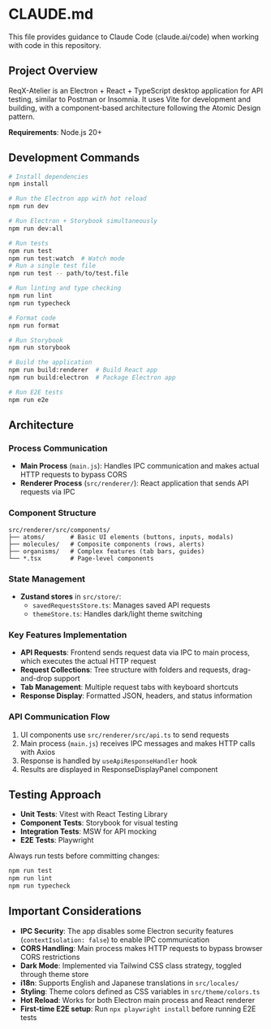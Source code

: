 # CLAUDE.md

This file provides guidance to Claude Code (claude.ai/code) when working with code in this repository.

## Project Overview

ReqX-Atelier is an Electron + React + TypeScript desktop application for API testing, similar to Postman or Insomnia. It uses Vite for development and building, with a component-based architecture following the Atomic Design pattern.

**Requirements**: Node.js 20+

## Development Commands

```bash
# Install dependencies
npm install

# Run the Electron app with hot reload
npm run dev

# Run Electron + Storybook simultaneously
npm run dev:all

# Run tests
npm run test
npm run test:watch  # Watch mode
# Run a single test file
npm run test -- path/to/test.file

# Run linting and type checking
npm run lint
npm run typecheck

# Format code
npm run format

# Run Storybook
npm run storybook

# Build the application
npm run build:renderer  # Build React app
npm run build:electron  # Package Electron app

# Run E2E tests
npm run e2e
```

## Architecture

### Process Communication
- **Main Process** (`main.js`): Handles IPC communication and makes actual HTTP requests to bypass CORS
- **Renderer Process** (`src/renderer/`): React application that sends API requests via IPC

### Component Structure
```
src/renderer/src/components/
├── atoms/       # Basic UI elements (buttons, inputs, modals)
├── molecules/   # Composite components (rows, alerts)
├── organisms/   # Complex features (tab bars, guides)
└── *.tsx        # Page-level components
```

### State Management
- **Zustand stores** in `src/store/`:
  - `savedRequestsStore.ts`: Manages saved API requests
  - `themeStore.ts`: Handles dark/light theme switching

### Key Features Implementation
- **API Requests**: Frontend sends request data via IPC to main process, which executes the actual HTTP request
- **Request Collections**: Tree structure with folders and requests, drag-and-drop support
- **Tab Management**: Multiple request tabs with keyboard shortcuts
- **Response Display**: Formatted JSON, headers, and status information

### API Communication Flow
1. UI components use `src/renderer/src/api.ts` to send requests
2. Main process (`main.js`) receives IPC messages and makes HTTP calls with Axios
3. Response is handled by `useApiResponseHandler` hook
4. Results are displayed in ResponseDisplayPanel component

## Testing Approach

- **Unit Tests**: Vitest with React Testing Library
- **Component Tests**: Storybook for visual testing
- **Integration Tests**: MSW for API mocking
- **E2E Tests**: Playwright

Always run tests before committing changes:
```bash
npm run test
npm run lint
npm run typecheck
```

## Important Considerations

- **IPC Security**: The app disables some Electron security features (`contextIsolation: false`) to enable IPC communication
- **CORS Handling**: Main process makes HTTP requests to bypass browser CORS restrictions
- **Dark Mode**: Implemented via Tailwind CSS class strategy, toggled through theme store
- **i18n**: Supports English and Japanese translations in `src/locales/`
- **Styling**: Theme colors defined as CSS variables in `src/theme/colors.ts`
- **Hot Reload**: Works for both Electron main process and React renderer
- **First-time E2E setup**: Run `npx playwright install` before running E2E tests
